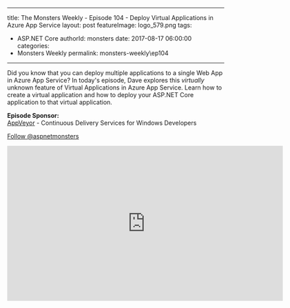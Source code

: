 
---
title: The Monsters Weekly - Episode 104 -  Deploy Virtual Applications in Azure App Service
layout: post
featureImage: logo_579.png
tags: 
  - ASP.NET Core
authorId: monsters
date: 2017-08-17 06:00:00
categories:
  - Monsters Weekly
permalink: monsters-weekly\ep104
---

<p>Did you know that you can deploy multiple applications to a single Web App in Azure App Service? In today's episode, Dave explores this <em>virtually</em> unknown feature of Virtual Applications in Azure App Service. Learn how to create a virtual application and how to deploy your ASP.NET Core application to that virtual application.&nbsp;</p><p><strong>Episode Sponsor:</strong> <br><a href="https://www.appveyor.com/" target="_blank">AppVeyor</a> - Continuous Delivery Services for Windows Developers</p><p><a class="twitter-follow-button" href="https://twitter.com/aspnetmonsters">Follow @aspnetmonsters</a></p> 

<!--more-->
<iframe src='https://channel9.msdn.com/Series/aspnetmonsters/ASPNET-Monsters-104-Deploy-Virtual-Applications-in-Azure-App-Service/player' width='640' height='360' allowFullScreen frameBorder='0'></iframe>
